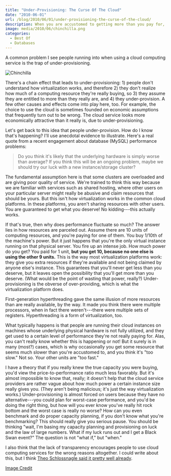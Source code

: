 ```yaml
---
title: "Under-Provisioning: The Curse Of The Cloud"
date: "2010-06-01"
url: /blog/2010/06/01/under-provisioning-the-curse-of-the-cloud/
description: When you are accustomed to getting more than you pay for, you might assume that you deserve it.
image: media/2010/06/chinchilla.png
categories:
  - Best Of
  - Databases
---
```

A common problem I see people running into when using a cloud computing service is the trap of under-provisioning. 

![Chinchilla](/media/2010/06/chinchilla.png)

<!--more-->

There's a chain effect that leads to under-provisioning: 1) people don't understand how virtualization works, and therefore 2) they don't realize how much of a computing resource they're really buying, so 3) they assume they are entitled to more than they really are, and 4) they under-provision. A few other causes and effects come into play here, too. For example, the choice to use the cloud is sometimes founded on economic assumptions that frequently turn out to be wrong. The cloud service looks more economically attractive than it really is, due to under-provisioning.

Let's get back to this idea that people under-provision. How do I know that's happening? I'll use anecdotal evidence to illustrate. Here's a real quote from a recent engagement about database (MySQL) performance problems:

> Do you think it's likely that the underlying hardware is simply worse than average? If you think this will be an ongoing problem, maybe we should try our luck with a new instance/storage cluster?

The fundamental assumption here is that some clusters are overloaded and are giving poor quality of service. We're trained to think this way because we are familiar with services such as shared hosting, where other users on your particular server might really be abusive and claim resources that should be yours. But this isn't how virtualization works in the common cloud platforms. In these platforms, you aren't sharing resources with other users. You are guaranteed to get what you deserve! No kidding---this actually works.

If that's true, then why does performance fluctuate so much? The answer lies in how resources are parceled out. Assume there are 10 units of computing resources, and you're paying for one of them. You buy 1/10th of the machine's power. But it just happens that you're the only virtual instance running on that physical server. You fire up an intense job. How much power do you get? You paid for 1 unit, **but you get 10, because no one else is using the other 9 units.** This is the way most virtualization platforms work: they give you extra resources if they're available and not being claimed by anyone else's instance. This guarantees that you'll never get less than you deserve, but it leaves open the possibility that you'll get more than you deserve. (What would be the point of wasting that power, really?) Under-provisioning is the obverse of over-providing, which is what the virtualization platform does.

First-generation hyperthreading gave the same illusion of more resources than are really available, by the way. It made you think there were multiple processors, when in fact there weren't---there were multiple sets of registers. Hyperthreading is a form of virtualization, too.

What typically happens is that people are running their cloud instances on machines whose underlying physical hardware is not fully utilized, and they get used to a certain level of performance they're not really paying for. Alas, you can't really know whether this is happening or not! But it surely is in many (most?) cases, which is why occasionally you get some resource that seems much slower than you're accustomed to, and you think it's "too slow." Not so. Your other units are "too fast."

I have a theory that if you really knew the true capacity you were buying, you'd view the price-to-performance ratio much less favorably. But it's almost impossible to know that, really; it doesn't help that the cloud service providers are rather vague about how much power a certain instance size really gives you. (They aren't being malicious; it's just the way virtualization works.) Under-provisioning is almost forced on users because they have no alternative---you could plan for worst-case performance, and you'd be doing the right thing, but how will you ever know you've really hit rock bottom and the worst case is really no worse? How can you even benchmark and do proper capacity planning, if you don't know what you're benchmarking? This should really give you serious pause. You should be thinking "wait, I'm basing my capacity planning and provisioning on luck and the law of large numbers. What if my luck runs out and I get a Black Swan event?" The question is not "what if," but "when."

I also think that the lack of transparency encourages people to use cloud computing services for the wrong reasons altogether. I could write about this, but I think [Theo Schlossnagle said it pretty well already](http://lethargy.org/~jesus/writes/thoughts-on-the-cloud).

[Image Credit](http://www.biodiversitylibrary.org/page/40296569)
